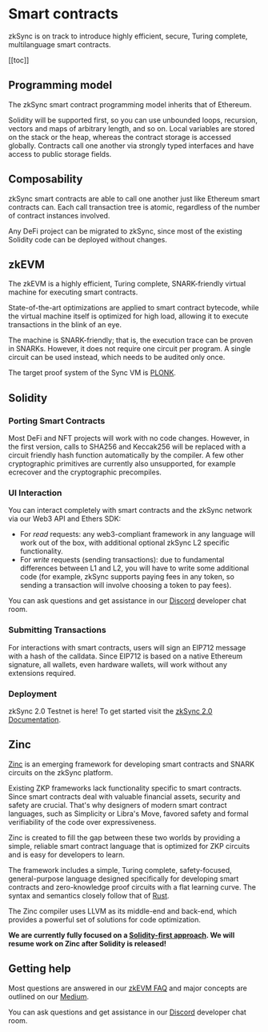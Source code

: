 # Smart contracts

zkSync is on track to introduce highly efficient, secure, Turing complete, multilanguage smart contracts.

[[toc]]

<!-- spell-checker:disable -->

## Programming model

The zkSync smart contract programming model inherits that of Ethereum.

Solidity will be supported first, so you can use unbounded loops, recursion, vectors and maps of arbitrary length, and
so on. Local variables are stored on the stack or the heap, whereas the contract storage is accessed globally. Contracts
call one another via strongly typed interfaces and have access to public storage fields.

## Composability

zkSync smart contracts are able to call one another just like Ethereum smart contracts can. Each call transaction tree
is atomic, regardless of the number of contract instances involved.

Any DeFi project can be migrated to zkSync, since most of the existing Solidity code can be deployed without changes.

## zkEVM

The zkEVM is a highly efficient, Turing complete, SNARK-friendly virtual machine for executing smart contracts.

State-of-the-art optimizations are applied to smart contract bytecode, while the virtual machine itself is optimized for
high load, allowing it to execute transactions in the blink of an eye.

The machine is SNARK-friendly; that is, the execution trace can be proven in SNARKs. However, it does not require one
circuit per program. A single circuit can be used instead, which needs to be audited only once.

The target proof system of the Sync VM is [PLONK](https://eprint.iacr.org/2019/953).

## Solidity

### Porting Smart Contracts

Most DeFi and NFT projects will work with no code changes. However, in the first version, calls to SHA256 and Keccak256
will be replaced with a circuit friendly hash function automatically by the compiler. A few other cryptographic
primitives are currently also unsupported, for example ecrecover and the cryptographic precompiles.

### UI Interaction

You can interact completely with smart contracts and the zkSync network via our Web3 API and Ethers SDK:

- For _read_ requests: any web3-compliant framework in any language will work out of the box, with additional optional
  zkSync L2 specific functionality.
- For _write_ requests (sending transactions): due to fundamental differences between L1 and L2, you will have to write
  some additional code (for example, zkSync supports paying fees in any token, so sending a transaction will involve
  choosing a token to pay fees).

You can ask questions and get assistance in our [Discord](https://discord.com/invite/px2aR7w) developer chat room.

### Submitting Transactions

For interactions with smart contracts, users will sign an EIP712 message with a hash of the calldata. Since EIP712 is
based on a native Ethereum signature, all wallets, even hardware wallets, will work without any extensions required.

### Deployment

zkSync 2.0 Testnet is here! To get started visit the [zkSync 2.0 Documentation](https://v2-docs.zksync.io/dev/).

## Zinc

[Zinc](https://github.com/matter-labs/zinc) is an emerging framework for developing smart contracts and SNARK circuits
on the zkSync platform.

Existing ZKP frameworks lack functionality specific to smart contracts. Since smart contracts deal with valuable
financial assets, security and safety are crucial. That's why designers of modern smart contract languages, such as
Simplicity or Libra's Move, favored safety and formal verifiability of the code over expressiveness.

Zinc is created to fill the gap between these two worlds by providing a simple, reliable smart contract language that is
optimized for ZKP circuits and is easy for developers to learn.

The framework includes a simple, Turing complete, safety-focused, general-purpose language designed specifically for
developing smart contracts and zero-knowledge proof circuits with a flat learning curve. The syntax and semantics
closely follow that of [Rust](https://www.rust-lang.org/).

The Zinc compiler uses LLVM as its middle-end and back-end, which provides a powerful set of solutions for code
optimization.

**We are currently fully focused on a
[Solidity-first approach](https://medium.com/matter-labs/unisync-a-port-of-uniswap-v2-on-the-zkevm-b12954748504). We
will resume work on Zinc after Solidity is released!**

## Getting help

Most questions are answered in our [zkEVM FAQ](/zkevm/README.md) and major concepts are outlined on our
[Medium](https://medium.com/matter-labs).

You can ask questions and get assistance in our [Discord](https://discord.com/invite/px2aR7w) developer chat room.
